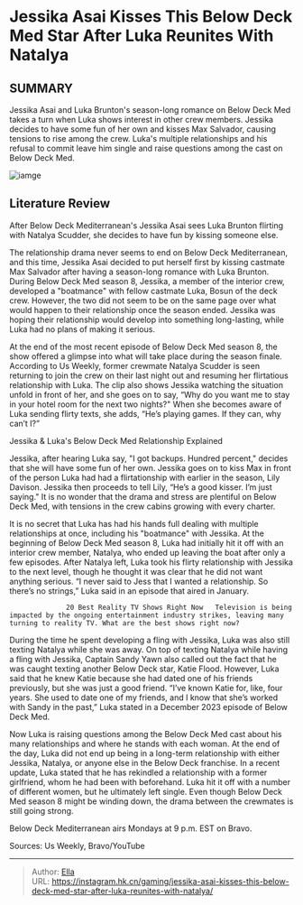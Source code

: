 # Jessika Asai Kisses This Below Deck Med Star After Luka Reunites With Natalya


## SUMMARY 



  Jessika Asai and Luka Brunton&#39;s season-long romance on Below Deck Med takes a turn when Luka shows interest in other crew members.   Jessika decides to have some fun of her own and kisses Max Salvador, causing tensions to rise among the crew.   Luka&#39;s multiple relationships and his refusal to commit leave him single and raise questions among the cast on Below Deck Med.  

![iamge](https://static1.srcdn.com/wordpress/wp-content/uploads/2023/11/9-am-below-deck-mediterranean_-are-luka-jessika-the-next-hook-up_-all-signs-point-to-yes.jpg)

## Literature Review

After Below Deck Mediterranean&#39;s Jessika Asai sees Luka Brunton flirting with Natalya Scudder, she decides to have fun by kissing someone else.




The relationship drama never seems to end on Below Deck Mediterranean, and this time, Jessika Asai decided to put herself first by kissing castmate Max Salvador after having a season-long romance with Luka Brunton. During Below Deck Med season 8, Jessika, a member of the interior crew, developed a &#34;boatmance&#34; with fellow castmate Luka, Bosun of the deck crew. However, the two did not seem to be on the same page over what would happen to their relationship once the season ended. Jessika was hoping their relationship would develop into something long-lasting, while Luka had no plans of making it serious.




At the end of the most recent episode of Below Deck Med season 8, the show offered a glimpse into what will take place during the season finale. According to Us Weekly, former crewmate Natalya Scudder is seen returning to join the crew on their last night out and resuming her flirtatious relationship with Luka. The clip also shows Jessika watching the situation unfold in front of her, and she goes on to say, “Why do you want me to stay in your hotel room for the next two nights?&#34; When she becomes aware of Luka sending flirty texts, she adds, “He’s playing games. If they can, why can’t I?”


 Jessika &amp; Luka&#39;s Below Deck Med Relationship Explained 
          

Jessika, after hearing Luka say, &#34;I got backups. Hundred percent,&#34; decides that she will have some fun of her own. Jessika goes on to kiss Max in front of the person Luka had had a flirtationship with earlier in the season, Lily Davison. Jessika then proceeds to tell Lily, “He’s a good kisser. I’m just saying.&#34; It is no wonder that the drama and stress are plentiful on Below Deck Med, with tensions in the crew cabins growing with every charter.





 

It is no secret that Luka has had his hands full dealing with multiple relationships at once, including his &#34;boatmance&#34; with Jessika. At the beginning of Below Deck Med season 8, Luka had initially hit it off with an interior crew member, Natalya, who ended up leaving the boat after only a few episodes. After Natalya left, Luka took his flirty relationship with Jessika to the next level, though he thought it was clear that he did not want anything serious. “I never said to Jess that I wanted a relationship. So there’s no strings,” Luka said in an episode that aired in January.

                  20 Best Reality TV Shows Right Now   Television is being impacted by the ongoing entertainment industry strikes, leaving many turning to reality TV. What are the best shows right now?   




During the time he spent developing a fling with Jessika, Luka was also still texting Natalya while she was away. On top of texting Natalya while having a fling with Jessika, Captain Sandy Yawn also called out the fact that he was caught texting another Below Deck star, Katie Flood. However, Luka said that he knew Katie because she had dated one of his friends previously, but she was just a good friend. “I’ve known Katie for, like, four years. She used to date one of my friends, and I know that she’s worked with Sandy in the past,” Luka stated in a December 2023 episode of Below Deck Med.

Now Luka is raising questions among the Below Deck Med cast about his many relationships and where he stands with each woman. At the end of the day, Luka did not end up being in a long-term relationship with either Jessika, Natalya, or anyone else in the Below Deck franchise. In a recent update, Luka stated that he has rekindled a relationship with a former girlfriend, whom he had been with beforehand. Luka hit it off with a number of different women, but he ultimately left single. Even though Below Deck Med season 8 might be winding down, the drama between the crewmates is still going strong.




Below Deck Mediterranean airs Mondays at 9 p.m. EST on Bravo.

Sources: Us Weekly, Bravo/YouTube



---

> Author: [Ella](https://instagram.hk.cn/)  
> URL: https://instagram.hk.cn/gaming/jessika-asai-kisses-this-below-deck-med-star-after-luka-reunites-with-natalya/  

